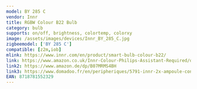 ```yaml
---
model: BY 285 C
vendor: Innr
title: RGBW Colour B22 Bulb
category: bulb
supports: on/off, brightness, colortemp, colorxy
image: /assets/images/devices/Innr_BY_285_C.jpg
zigbeemodel: ['BY 285 C']
compatible: [z2m,iob]
mlink: https://www.innr.com/en/product/smart-bulb-colour-b22/
link: https://www.amazon.co.uk/Innr-Colour-Philips-Assistant-Required/dp/B07MRMS4BH
link2: https://www.amazon.de/dp/B07MRMS4BH
link3: https://www.domadoo.fr/en/peripheriques/5791-innr-2x-ampoule-connectee-type-b22-zigbee-30-rgbw-blanc-reglable-8718781552336.html
EAN: 8718781552329
---
```

